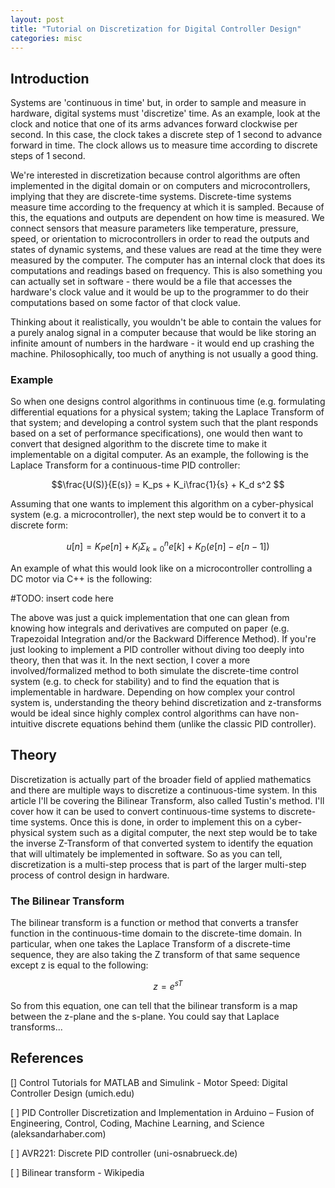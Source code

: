 ```yaml
---
layout: post
title: "Tutorial on Discretization for Digital Controller Design"
categories: misc
---
```



## Introduction

Systems are 'continuous in time' but, in order to sample and measure in hardware, digital systems must 'discretize' time.  As an example, look at the clock and notice that one of its arms advances forward clockwise per second. In this case, the clock takes a discrete step of 1 second to advance forward in time. The clock allows us to measure time according to discrete steps of 1 second.

We're interested in discretization because control algorithms are often implemented in the digital domain or on computers and microcontrollers, implying that they are discrete-time systems. Discrete-time systems measure time according to the frequency at which it is sampled. Because of this, the equations and outputs are dependent on how time is measured. We connect sensors that measure parameters like temperature, pressure, speed, or orientation to microcontrollers in order to read the outputs and states of dynamic systems, and these values are read at the time they were measured by the computer. The computer has an internal clock that does its computations and readings based on frequency. This is also something you can actually set in software - there would be a file that accesses the hardware's clock value and it would be up to the programmer to do their computations based on some factor of that clock value. 

Thinking about it realistically, you wouldn't be able to contain the values for a purely analog signal in a computer because that would be like storing an infinite amount of numbers in the hardware - it would end up crashing the machine. Philosophically, too much of anything is not usually a good thing.

### Example

So when one designs control algorithms in continuous time (e.g. formulating differential equations for a physical system; taking the Laplace Transform of that system; and developing a control system such that the plant responds based on a set of performance specifications), one would then want to convert that designed algorithm to the discrete time to make it implementable on a digital computer. As an example, the following is the Laplace Transform for a continuous-time PID controller: 

$$\frac{U(S)}{E(s)} = K_ps + K_i\frac{1}{s} + K_d s^2 $$

Assuming that one wants to implement this algorithm on a cyber-physical system (e.g. a microcontroller), the next step would be to convert it to a discrete form:

$$ u[n] = K_Pe[n] + K_I\Sigma_{k=0}^n e[k] + K_D(e[n] - e[n-1]) $$

An example of what this would look like on a microcontroller controlling a DC motor via C++ is the following:

#TODO: insert code here

The above was just a quick implementation that one can glean from knowing how integrals and derivatives are computed on paper (e.g. Trapezoidal Integration and/or the Backward Difference Method). If you're just looking to implement a PID controller without diving too deeply into theory, then that was it. In the next section, I cover a more involved/formalized method to both simulate the discrete-time control system (e.g. to check for stability) and to find the equation that is implementable in hardware. Depending on how complex your control system is, understanding the theory behind discretization and z-transforms would be ideal since highly complex control algorithms can have non-intuitive discrete equations behind them (unlike the classic PID controller).

## Theory
Discretization is actually part of the broader field of applied mathematics and there are multiple ways to discretize a continuous-time system. In this article I'll be covering the Bilinear Transform, also called Tustin's method. I'll cover how it can be used to convert continuous-time systems to discrete-time systems. Once this is done, in order to implement this on a cyber-physical system such as a digital computer, the next step would be to take the inverse Z-Transform of that converted system to identify the equation that will ultimately be implemented in software. So as you can tell, discretization is a multi-step process that is part of the larger multi-step process of control design in hardware. 

### The Bilinear Transform
The bilinear transform is a function or method that converts a transfer function in the continuous-time domain to the discrete-time domain. In particular, when one takes the Laplace Transform of a discrete-time sequence, they are also taking the Z transform of that same sequence except z is equal to the following:

$$ z = e^{sT} $$

So from this equation, one can tell that the bilinear transform is a map between the z-plane and the s-plane. You could say that Laplace transforms...

## References 

[] Control Tutorials for MATLAB and Simulink - Motor Speed: Digital Controller Design (umich.edu)

[ ] PID Controller Discretization and Implementation in Arduino – Fusion of Engineering, Control, Coding, Machine Learning, and Science (aleksandarhaber.com)

[ ] AVR221: Discrete PID controller (uni-osnabrueck.de)

[ ] Bilinear transform - Wikipedia
